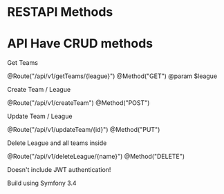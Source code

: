 RESTAPI Methods
===============

API Have CRUD methods
==============
Get Teams

 @Route("/api/v1/getTeams/{league}")
 @Method("GET")
 @param $league



Create Team / League

 @Route("/api/v1/createTeam")
 @Method("POST")

Update Team / League

@Route("/api/v1/updateTeam/{id}")
@Method("PUT")

Delete League and all teams inside

@Route("/api/v1/deleteLeague/{name}")
@Method("DELETE")

Doesn't include JWT authentication!

Build using Symfony 3.4
